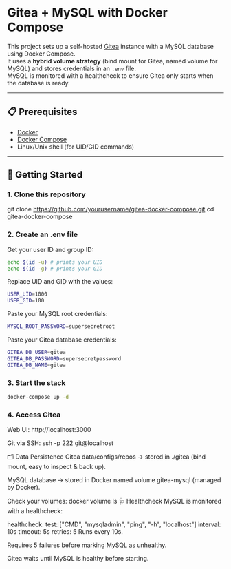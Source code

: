 # Gitea + MySQL with Docker Compose

This project sets up a self-hosted [Gitea](https://gitea.io/) instance with a MySQL database using Docker Compose.  
It uses a **hybrid volume strategy** (bind mount for Gitea, named volume for MySQL) and stores credentials in an `.env` file.  
MySQL is monitored with a healthcheck to ensure Gitea only starts when the database is ready.

---

## 📋 Prerequisites
- [Docker](https://docs.docker.com/get-docker/)
- [Docker Compose](https://docs.docker.com/compose/)
- Linux/Unix shell (for UID/GID commands)

---

## 🚀 Getting Started

### 1. Clone this repository
git clone https://github.com/yourusername/gitea-docker-compose.git
cd gitea-docker-compose

### 2. Create an .env file
Get your user ID and group ID:
```bash
echo $(id -u) # prints your UID
echo $(id -g) # prints your GID
```
Replace UID and GID with the values:
```bash
USER_UID=1000
USER_GID=100
```
Paste your MySQL root credentials:
```bash
MYSQL_ROOT_PASSWORD=supersecretroot
```
Paste your Gitea database credentials:
```bash
GITEA_DB_USER=gitea
GITEA_DB_PASSWORD=supersecretpassword
GITEA_DB_NAME=gitea
```
### 3. Start the stack
```bash
docker-compose up -d
```

### 4. Access Gitea
Web UI: http://localhost:3000

Git via SSH: ssh -p 222 git@localhost

🗂️ Data Persistence
Gitea data/configs/repos → stored in ./gitea (bind mount, easy to inspect & back up).

MySQL database → stored in Docker named volume gitea-mysql (managed by Docker).

Check your volumes:
docker volume ls
🩺 Healthcheck
MySQL is monitored with a healthcheck:

healthcheck:
  test: ["CMD", "mysqladmin", "ping", "-h", "localhost"]
  interval: 10s
  timeout: 5s
  retries: 5
Runs every 10s.

Requires 5 failures before marking MySQL as unhealthy.

Gitea waits until MySQL is healthy before starting.
